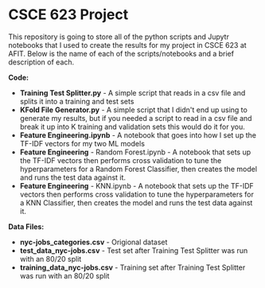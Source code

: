 <h1>CSCE 623 Project</h2>

This repository is going to store all of the python scripts and Jupytr notebooks that I used to create the results for my project in CSCE 623 at AFIT. Below is the name of each of the scripts/notebooks and a brief description of each. 

**Code:**
* **Training Test Splitter.py** - A simple script that reads in a csv file and splits it into a training and test sets
* **KFold File Generator.py** - A simple script that I didn't end up using to generate my results, but if you needed a script to read in a csv file and break it up into K training and validation sets this would do it for you. 
* **Feature Engineering.ipynb** - A notebook that goes into how I set up the TF-IDF vectors for my two ML models
* **Feature Engineering** - Random Forest.ipynb - A notebook that sets up the TF-IDF vectors then performs cross validation to tune the hyperparameters for a Random Forest Classifier, then creates the model and runs the test data against it. 
* **Feature Engineering** - KNN.ipynb - A notebook that sets up the TF-IDF vectors then performs cross validation to tune the hyperparameters for a KNN Classifier, then creates the model and runs the test data against it.

**Data Files:**
* **nyc-jobs_categories.csv** - Origional dataset
* **test_data_nyc-jobs.csv** - Test set after Training Test Splitter was run with an 80/20 split
* **training_data_nyc-jobs.csv** - Training set after Training Test Splitter was run with an 80/20 split
